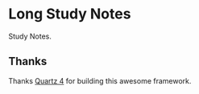 # Long Study Notes

Study Notes.

## Thanks

Thanks [Quartz 4](https://quartz.jzhao.xyz/) for building this awesome framework.

